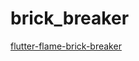 # brick_breaker

[flutter-flame-brick-breaker](https://codelabs.developers.google.com/codelabs/flutter-flame-brick-breaker)

